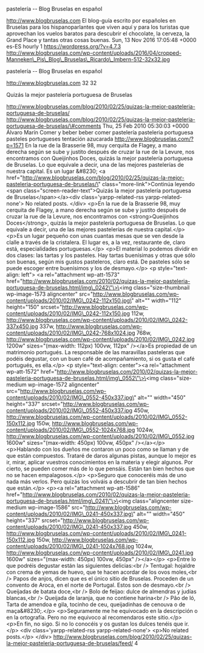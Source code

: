 pastelería -- Blog Bruselas en español

http://www.blogbruselas.com El blog-guía escrito por españoles en
Bruselas para los hispanoparlantes que viven aquí y para los turistas
que aprovechan los vuelos baratos para descubrir el chocolate, la
cerveza, la Grand Place y tantas otras cosas buenas. Sun, 13 Nov 2016
17:05:48 +0000 es-ES hourly 1 https://wordpress.org/?v=4.7.3
http://www.blogbruselas.com/wp-content/uploads/2016/04/cropped-Manneken\_Pis\_Blog\_Bruselas\_Ricardo\_Imbern-512-32x32.jpg

pastelería -- Blog Bruselas en español

http://www.blogbruselas.com 32 32

Quizás la mejor pastelería portuguesa de Bruselas

http://www.blogbruselas.com/blog/2010/02/25/quizas-la-mejor-pasteleria-portuguesa-de-bruselas/
http://www.blogbruselas.com/blog/2010/02/25/quizas-la-mejor-pasteleria-portuguesa-de-bruselas/\#comments
Thu, 25 Feb 2010 05:30:03 +0000 Álvaro Marín Comer y beber beber comer
pastelería pasteleria portuguesa pasteles portugueses tentación
azucarada http://www.blogbruselas.com/?p=1571 En la rue de la Brasserie
98, muy cerquita de Flagey, a mano derecha según se sube y justito
después de cruzar la rue de la Levure, nos encontramos con Queijinhos
Doces, quizás la mejor pastelería portuguesa de Bruselas. Lo que
equivale a decir, una de las mejores pastelerías de nuestra capital. Es
un lugar &\#8230; \<a
href=\"http://www.blogbruselas.com/blog/2010/02/25/quizas-la-mejor-pasteleria-portuguesa-de-bruselas/\"
class=\"more-link\"\>Continúa leyendo \<span
class=\"screen-reader-text\"\>Quizás la mejor pastelería portuguesa de
Bruselas\</span\>\</a\>\<div class=\'yarpp-related-rss
yarpp-related-none\'\> No related posts. \</div\> \<p\>En la rue de la
Brasserie 98, muy cerquita de Flagey, a mano derecha según se sube y
justito después de cruzar la rue de la Levure, nos encontramos con
\<strong\>Queijinhos Doces\</strong\>, quizás la mejor pastelería
portuguesa de Bruselas. Lo que equivale a decir, una de las mejores
pastelerías de nuestra capital.\</p\> \<p\>Es un lugar pequeño con unas
cuantas mesas que se ven desde la clalle a través de la cristalera. El
lugar es, a la vez, restaurante de, claro está, especialidades
portuguesas.\</p\> \<p\>El material lo podemos dividir en dos clases:
las tartas y los pasteles. Hay tartas buenísimas y otras que sólo son
buenas, según mis gustos pasteleros, claro está. De pasteles sólo se
puede escoger entre buenísimos y los de desmayo.\</p\> \<p
style=\"text-align: left\"\> \<a rel=\"attachment wp-att-1573\"
href=\"http://www.blogbruselas.com/2010/02/quizas-la-mejor-pasteleria-portuguesa-de-bruselas.html/img\_0242\"\>\<img
class=\"size-thumbnail wp-image-1573 aligncenter\"
src=\"http://www.blogbruselas.com/wp-content/uploads/2010/02/IMG\_0242-112x150.jpg\"
alt=\"\" width=\"112\" height=\"150\"
srcset=\"http://www.blogbruselas.com/wp-content/uploads/2010/02/IMG\_0242-112x150.jpg
112w,
http://www.blogbruselas.com/wp-content/uploads/2010/02/IMG\_0242-337x450.jpg
337w,
http://www.blogbruselas.com/wp-content/uploads/2010/02/IMG\_0242-768x1024.jpg
768w,
http://www.blogbruselas.com/wp-content/uploads/2010/02/IMG\_0242.jpg
1200w\" sizes=\"(max-width: 112px) 100vw, 112px\" /\>\</a\>Es propiedad
de un matrimonio portugués. La responsable de las maravillas pasteleras
que podéis degustar, con un buen café de acompañamiento, si os gusta el
café portugués, es ella.\</p\> \<p style=\"text-align: center\"\>\<a
rel=\"attachment wp-att-1572\"
href=\"http://www.blogbruselas.com/2010/02/quizas-la-mejor-pasteleria-portuguesa-de-bruselas.html/img\_0552\"\>\<img
class=\"size-medium wp-image-1572 aligncenter\"
src=\"http://www.blogbruselas.com/wp-content/uploads/2010/02/IMG\_0552-450x337.jpg\"
alt=\"\" width=\"450\" height=\"337\"
srcset=\"http://www.blogbruselas.com/wp-content/uploads/2010/02/IMG\_0552-450x337.jpg
450w,
http://www.blogbruselas.com/wp-content/uploads/2010/02/IMG\_0552-150x112.jpg
150w,
http://www.blogbruselas.com/wp-content/uploads/2010/02/IMG\_0552-1024x768.jpg
1024w,
http://www.blogbruselas.com/wp-content/uploads/2010/02/IMG\_0552.jpg
1600w\" sizes=\"(max-width: 450px) 100vw, 450px\" /\>\</a\>\</p\>
\<p\>Hablando con los dueños me contaron un poco como se llaman y de que
están compuestos. Trataré de daros algunas pistas, aunque lo mejor es
ir, mirar, aplicar vuestros conocimientos en la materia y elegir
algunos. Por cierto, se pueden comer más de lo que pensáis. Están tan
bien hechos que no se hacen empalagosos.\</p\> \<p\>Seguro que
conoceréis más de uno nada más verlos. Pero quizás los volváis a
descubrir de tan bien hechos que están.\</p\> \<p\>\<a rel=\"attachment
wp-att-1586\"
href=\"http://www.blogbruselas.com/2010/02/quizas-la-mejor-pasteleria-portuguesa-de-bruselas.html/img\_0241\"\>\<img
class=\"aligncenter size-medium wp-image-1586\"
src=\"http://www.blogbruselas.com/wp-content/uploads/2010/02/IMG\_0241-450x337.jpg\"
alt=\"\" width=\"450\" height=\"337\"
srcset=\"http://www.blogbruselas.com/wp-content/uploads/2010/02/IMG\_0241-450x337.jpg
450w,
http://www.blogbruselas.com/wp-content/uploads/2010/02/IMG\_0241-150x112.jpg
150w,
http://www.blogbruselas.com/wp-content/uploads/2010/02/IMG\_0241-1024x768.jpg
1024w,
http://www.blogbruselas.com/wp-content/uploads/2010/02/IMG\_0241.jpg
1600w\" sizes=\"(max-width: 450px) 100vw, 450px\" /\>\</a\>\</p\>
\<p\>Entre lo que podréis degustar están las siguientes delicias:\<br
/\> Tentugal: hojaldre con crema de yemas de huevo, que te hacen acordar
de los ovos moles,\<br /\> Papos de anjos, dicen que es el único sitio
de Bruselas. Proceden de un convento de Aroca, en el norte de Portugal.
Estos son de desmayo.\<br /\> Queijadas de batata doce,\<br /\> Bolo de
feijao: dulce de almendras y judías blancas,\<br /\> Queijada de
laranja, que no contiene harina\<br /\> Pâo de ló, Tarta de amendoa e
gila, tocinho de ceu, queijadinhas de cenouva o de maça&\#8230;.\</p\>
\<p\>Seguramente me he equivocado en la descripción o en la ortografía.
Pero no me equivoco al recomendaros este sitio.\</p\> \<p\>En fin, no
sigo. Si no lo conocéis y os gustan los dulces tenéis que ir.\</p\>
\<div class=\'yarpp-related-rss yarpp-related-none\'\> \<p\>No related
posts.\</p\> \</div\>
http://www.blogbruselas.com/blog/2010/02/25/quizas-la-mejor-pasteleria-portuguesa-de-bruselas/feed/
4
